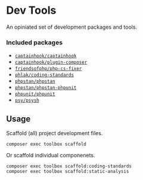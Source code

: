 Dev Tools
=========

An opiniated set of development packages and tools. 

### Included packages

  - [`captainhook/captainhook`](http://captainhook.info/)
  - [`captainhook/plugin-composer`](https://github.com/captainhookphp/plugin-composer)
  - [`friendsofphp/php-cs-fixer`](https://cs.symfony.com/)
  - [`phlak/coding-standards`](https://github.com/PHLAK/CodingStandards)
  - [`phpstan/phpstan`](https://phpstan.org/)
  - [`phpstan/phpstan-phpunit`](https://github.com/phpstan/phpstan-phpunit)
  - [`phpunit/phpunit`](https://phpunit.de/)
  - [`psy/psysh`](https://psysh.org/)

## Usage

Scaffold (all) project development files.

    composer exec toolbox scaffold

Or scaffold individual componenets.

    composer exec toolbox scaffold:coding-standards
    composer exec toolbox scaffold:static-analysis
